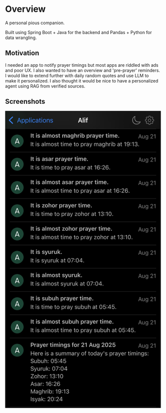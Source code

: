 # Overview

A personal pious companion.

Built using Spring Boot + Java for the backend and Pandas + Python for data wrangling.

## Motivation

I needed an app to notify prayer timings but most apps are riddled with ads and poor UX. I also wanted to have an overview and 'pre-prayer' reminders. I would like to extend further with daily random quotes and use LLM to make it personalized. I also thought it would be nice to have a personalized agent using RAG from verified sources.

## Screenshots

![](docs/screenshot_notifications.jpeg)